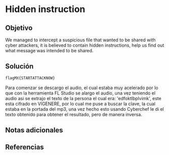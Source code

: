 # Hidden instruction

## Objetivo
We managed to intercept a suspicious file that wanted to be shared with cyber attackers, it is believed to contain hidden instructions, help us find out what message was intended to be shared.

## Solución
```bash
flagMX{STARTATTACKNOW}
```
Para comenzar se descargo el audio, el cual estaba muy acelerado por lo que con la herramienta FL Studio se alargo el audio, una vez teniendo el audio asi se extrajo el texto de la persona el cual era: 'edfoktlbplvimk', este esta cifrado en VIGENERE, por lo cual me puse a buscar la clave, la cual estaba en la portada del mp3, una vez hecho esto usando Cyberchef le di el texto obtenido para obtener el resultado, pero de manera inversa.
## Notas adicionales



## Referencias